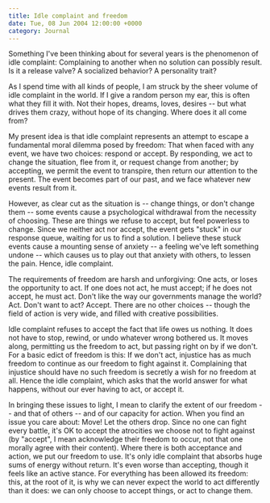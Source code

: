 ```yaml
---
title: Idle complaint and freedom
date: Tue, 08 Jun 2004 12:00:00 +0000
category: Journal
---
```


Something I've been thinking about for several years is the phenomenon
of idle complaint: Complaining to another when no solution can possibly
result.  Is it a release valve?  A socialized behavior?  A personality
trait?

As I spend time with all kinds of people, I am struck by the sheer
volume of idle complaint in the world.  If I give a random person my
ear, this is often what they fill it with.  Not their hopes, dreams,
loves, desires -- but what drives them crazy, without hope of its
changing.  Where does it all come from?

My present idea is that idle complaint represents an attempt to escape a
fundamental moral dilemma posed by freedom: That when faced with any
event, we have two choices: respond or accept.  By responding, we act to
change the situation, flee from it, or request change from another; by
accepting, we permit the event to transpire, then return our attention
to the present.  The event becomes part of our past, and we face
whatever new events result from it.

However, as clear cut as the situation is -- change things, or don't
change them -- some events cause a psychological withdrawal from the
necessity of choosing.  These are things we refuse to accept, but feel
powerless to change.  Since we neither act nor accept, the event gets
"stuck" in our response queue, waiting for us to find a solution.  I
believe these stuck events cause a mounting sense of anxiety -- a
feeling we've left something undone -- which causes us to play out that
anxiety with others, to lessen the pain.  Hence, idle complaint.

The requirements of freedom are harsh and unforgiving: One acts, or
loses the opportunity to act.  If one does not act, he must accept; if
he does not accept, he must act.  Don't like the way our governments
manage the world?  Act.  Don't want to act?  Accept.  There are no other
choices -- though the field of action is very wide, and filled with
creative possibilities.

Idle complaint refuses to accept the fact that life owes us nothing.  It
does not have to stop, rewind, or undo whatever wrong bothered us.  It
moves along, permitting us the freedom to act, but passing right on by
if we don't.  For a basic edict of freedom is this: If we don't act,
injustice has as much freedom to continue as our freedom to fight
against it.  Complaining that injustice should have no such freedom is
secretly a wish for no freedom at all.  Hence the idle complaint, which
asks that the world answer for what happens, without our ever having to
act, or accept it.

In bringing these issues to light, I mean to clarify the extent of our
freedom -- and that of others -- and of our capacity for action.  When
you find an issue you care about: Move!  Let the others drop.  Since no
one can fight every battle, it's OK to accept the atrocities we choose
not to fight against (by "accept", I mean acknowledge their freedom to
occur, not that one morally agree with their content).  Where there is
both acceptance and action, we put our freedom to use.  It's only idle
complaint that absorbs huge sums of energy without return.  It's even
worse than accepting, though it feels like an active stance.  For
everything has been allowed its freedom: this, at the root of it, is why
we can never expect the world to act differently than it does: we can
only choose to accept things, or act to change them.


